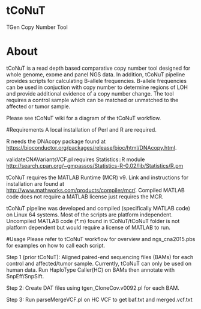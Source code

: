 # tCoNuT
TGen Copy Number Tool

# About
tCoNuT is a read depth based comparative copy number tool designed for whole genome, exome and panel NGS data. In addition, tCoNuT pipeline provides scripts for calculating B-allele frequencies.  B-allele frequencies can be used in conjuction with copy number to determine regions of LOH and provide additional evidence of a copy number change. The tool requires a control sample which can be matched or unmatched to the affected or tumor sample.

Please see tCoNuT wiki for a diagram of the tCoNuT workflow.

#Requirements
A local installation of Perl and R are required.  

R needs the DNAcopy package found at
https://bioconductor.org/packages/release/bioc/html/DNAcopy.html.

validateCNAVariantsVCF.pl requires Statistics::R module
http://search.cpan.org/~gmpassos/Statistics-R-0.02/lib/Statistics/R.pm

tCoNuT requires the MATLAB Runtime (MCR) v9. Link and instructions for installation are found at http://www.mathworks.com/products/compiler/mcr/. Compiled MATLAB code does not require a MATLAB license just requires the MCR.

tCoNuT pipeline was developed and compiled (specifically MATLAB code) on Linux 64 systems. Most of the scripts are platform independent. Uncompiled MATLAB code (*.m) found in tCoNuT/tCoNuT folder is not platform dependent but would require a license of MATLAB to run.

#Usage
Please refer to tCoNuT workflow for overview and ngs_cna2015.pbs for examples on how to call each script.

Step 1 (prior tCoNuT): Aligned paired-end sequencing files (BAMs) for each control and affected/tumor sample. Currently, tCoNuT can only be used on human data. Run HaploType Caller(HC) on BAMs then annotate with SnpEff/SnpSift.

Step 2: Create DAT files using tgen_CloneCov.v0092.pl for each BAM.

Step 3: Run parseMergeVCF.pl on HC VCF to get baf.txt and merged.vcf.txt

